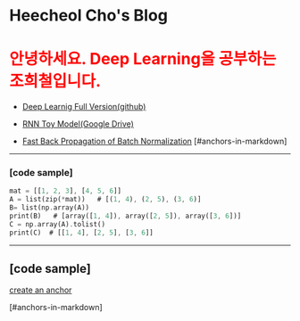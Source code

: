 # Heecheol Cho's Blog

# <span style="color:red"> 안녕하세요. Deep Learning을 공부하는 조희철입니다. </span>

	
 * [Deep Learnig Full Version(github)][1]

 * [RNN Toy Model(Google Drive)][2]
 
 * [Fast Back Propagation of Batch Normalization][3]
[#anchors-in-markdown]
---
### [code sample]
```rust
mat = [[1, 2, 3], [4, 5, 6]]
A = list(zip(*mat))   # [(1, 4), (2, 5), (3, 6)]
B= list(np.array(A))
print(B)   # [array([1, 4]), array([2, 5]), array([3, 6])]
C = np.array(A).tolist()
print(C)  # [[1, 4], [2, 5], [3, 6]]
```

---


## [code sample]
[create an anchor](#anchors-in-markdown)

























[#anchors-in-markdown] 


[1]: http://en.wikipedia.org/wiki/Markdown        "Markdown"

[1]:https://github.com/hccho2/hccho2.github.io/blob/master/DeepLearning.pdf/ "링크제목1"
[2]:https://drive.google.com/file/d/1FlGwtl3Uy7xhRwCdlfeBcfCO0pOSUzaX/view?usp=sharing/ "링크제목2"
[3]:https://github.com/hccho2/hccho2.github.io/blob/master/Fast-BN-BackPropagation.pdf/ "링크제목3"
